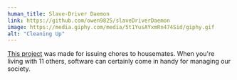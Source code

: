 ```yaml
---
human_title: Slave-Driver Daemon
link: https://github.com/owen9825/slaveDriverDaemon
image: https://media.giphy.com/media/5t1YusAYxmRn474Sid/giphy.gif
alt: "Cleaning Up"
---
```

[This project](https://github.com/owen9825/slaveDriverDaemon) was made for issuing chores to housemates. When you're living with 11 others, software can certainly come in handy for managing our society.

